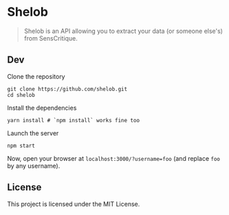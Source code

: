 # Shelob

> Shelob is an API allowing you to extract your data (or someone else's) from SensCritique.

## Dev

Clone the repository
```console
git clone https://github.com/shelob.git
cd shelob
```

Install the dependencies
```console
yarn install # `npm install` works fine too
```

Launch the server
```console
npm start
```

Now, open your browser at `localhost:3000/?username=foo` (and replace `foo` by any username).

## License

This project is licensed under the MIT License.